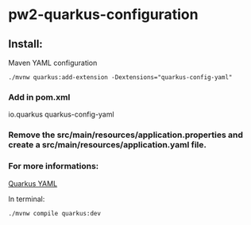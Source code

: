 # pw2-quarkus-configuration

## Install:

Maven YAML configuration
```
./mvnw quarkus:add-extension -Dextensions="quarkus-config-yaml"
```

### Add in pom.xml

<dependency>
    <groupId>io.quarkus</groupId>
    <artifactId>quarkus-config-yaml</artifactId>
</dependency>

### Remove the src/main/resources/application.properties and create a src/main/resources/application.yaml file.

### For more informations:
[Quarkus YAML](https://quarkus.io/guides/config-yaml)

In terminal:
```
./mvnw compile quarkus:dev
```
